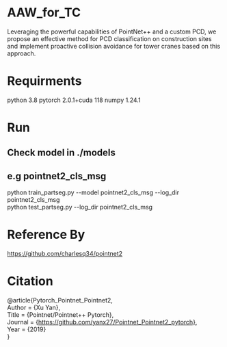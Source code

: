 # AAW_for_TC
Leveraging the powerful capabilities of PointNet++ and a custom PCD, we propose an effective method for PCD classification on construction sites and implement proactive collision avoidance for tower cranes based on this approach. 
# Requirments
python 3.8
pytorch 2.0.1+cuda 118
numpy 1.24.1
# Run
## Check model in ./models   
## e.g pointnet2_cls_msg
python train_partseg.py --model pointnet2_cls_msg  --log_dir pointnet2_cls_msg  
python test_partseg.py --log_dir pointnet2_cls_msg
# Reference By
https://github.com/charlesq34/pointnet2
# Citation
@article{Pytorch_Pointnet_Pointnet2,  
      Author = {Xu Yan},  
      Title = {Pointnet/Pointnet++ Pytorch},  
      Journal = {https://github.com/yanx27/Pointnet_Pointnet2_pytorch},  
      Year = {2019}  
}
